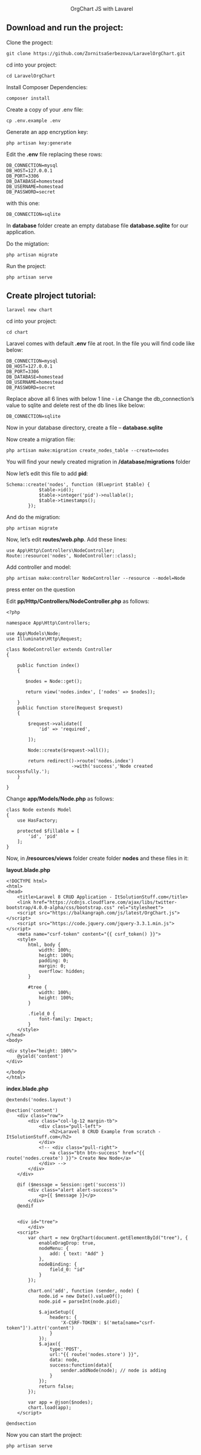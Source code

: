 <p align="center">
OrgChart JS with Lavarel
</p>

## Download and run the project:
Clone the progect:
```
git clone https://github.com/ZornitsaSerbezova/LaravelOrgChart.git
```

cd into your project:
```
cd LaravelOrgChart
```

Install Composer Dependencies:
```
composer install
```

Create a copy of your .env file:
```
cp .env.example .env
```

Generate an app encryption key:
```
php artisan key:generate
```

Edit the **.env** file replacing these rows:
```
DB_CONNECTION=mysql
DB_HOST=127.0.0.1
DB_PORT=3306
DB_DATABASE=homestead
DB_USERNAME=homestead
DB_PASSWORD=secret
```
with this one:
```
DB_CONNECTION=sqlite
```

In **database** folder create an empty database file **database.sqlite** for our application.

Do the migtation:
```
php artisan migrate
```

Run the project:
```
php artisan serve
```


## Create plroject tutorial:

```
laravel new chart
```

cd into your project:
```
cd chart
```

Laravel comes with default **.env** file at root.
In the file you will find code like below:

```
DB_CONNECTION=mysql
DB_HOST=127.0.0.1
DB_PORT=3306
DB_DATABASE=homestead
DB_USERNAME=homestead
DB_PASSWORD=secret
```

Replace above all 6 lines with below 1 line - i.e Change the db_connection’s value to sqlite and delete rest of the db lines like below:

```
DB_CONNECTION=sqlite
```

Now in your database directory, create a file – **database.sqlite**

Now create a migration file:

```
php artisan make:migration create_nodes_table --create=nodes
```
You will find your newly created migration in **/database/migrations** folder

Now let’s edit this file to add **pid**:
```
Schema::create('nodes', function (Blueprint $table) {
            $table->id();
            $table->integer('pid')->nullable();
            $table->timestamps();
        });
```
And do the migration:
```
php artisan migrate
```
Now, let’s edit **routes/web.php**. Add these lines:
```
use App\Http\Controllers\NodeController;
Route::resource('nodes', NodeController::class);
```
Add controller and model:
```
php artisan make:controller NodeController --resource --model=Node
```
press enter on the question 

Edit **pp/Http/Controllers/NodeController.php** as follows:
```
<?php

namespace App\Http\Controllers;

use App\Models\Node;
use Illuminate\Http\Request;

class NodeController extends Controller
{

    public function index()
    {

       $nodes = Node::get();

       return view('nodes.index', ['nodes' => $nodes]);

    }
    public function store(Request $request)
    {

        $request->validate([
            'id' => 'required',

        ]);
    
        Node::create($request->all());

        return redirect()->route('nodes.index')
                        ->with('success','Node created successfully.');
    }

}
```
Change **app/Models/Node.php** as follows:
```
class Node extends Model
{
    use HasFactory;

    protected $fillable = [
        'id', 'pid'
    ];
}
```
Now, in **/resources/views** folder create folder **nodes** and these files in it:

**layout.blade.php**
```
<!DOCTYPE html>
<html>
<head>
    <title>Laravel 8 CRUD Application - ItSolutionStuff.com</title>
    <link href="https://cdnjs.cloudflare.com/ajax/libs/twitter-bootstrap/4.0.0-alpha/css/bootstrap.css" rel="stylesheet">
    <script src="https://balkangraph.com/js/latest/OrgChart.js"></script>
    <script src="https://code.jquery.com/jquery-3.3.1.min.js"></script>
    <meta name="csrf-token" content="{{ csrf_token() }}">
    <style>
        html, body {
            width: 100%;
            height: 100%;
            padding: 0;
            margin: 0;
            overflow: hidden;
        }

        #tree {
            width: 100%;
            height: 100%;
        }

        .field_0 {
            font-family: Impact;
        }
    </style>
</head>
<body>
  
<div style="height: 100%">
    @yield('content')
</div>
   
</body>
</html>
```
**index.blade.php**
```
@extends('nodes.layout')
 
@section('content')
    <div class="row">
        <div class="col-lg-12 margin-tb">
            <div class="pull-left">
                <h2>Laravel 8 CRUD Example from scratch - ItSolutionStuff.com</h2>
            </div>
            <!-- <div class="pull-right">
                <a class="btn btn-success" href="{{ route('nodes.create') }}"> Create New Node</a>
            </div> -->
        </div>
    </div>
   
    @if ($message = Session::get('success'))
        <div class="alert alert-success">
            <p>{{ $message }}</p>
        </div>
    @endif
   

    <div id="tree">
        </div>
    <script>
        var chart = new OrgChart(document.getElementById("tree"), {
            enableDragDrop: true,
            nodeMenu: {
                add: { text: "Add" }
            },
            nodeBinding: {
                field_0: "id"
            }
        });
      
        chart.on('add', function (sender, node) {
            node.id = new Date().valueOf();
            node.pid = parseInt(node.pid);
            
            $.ajaxSetup({
                headers: {
                    'X-CSRF-TOKEN': $('meta[name="csrf-token"]').attr('content')
                }
            });
            $.ajax({
                type:'POST',
                url:"{{ route('nodes.store') }}",
                data: node,
                success:function(data){
                    sender.addNode(node); // node is adding
                }
            });
            return false;
        });
   
        var app = @json($nodes);
        chart.load(app);
    </script>
      
@endsection
```
Now you can start the project:
```
php artisan serve
```
